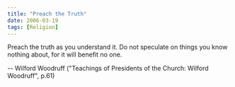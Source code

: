 ```yaml
---
title: "Preach the Truth"
date: 2006-03-19
tags: [Religion]
---
```


Preach the truth as you understand it. Do not speculate on things you know nothing about, for it will benefit no one.

-- Wilford Woodruff ("Teachings of Presidents of the Church: Wilford Woodruff", p.61)
